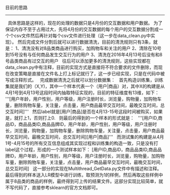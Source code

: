 目前的思路
_____
    具体思路是这样的，现在的处理的数据只是4月份的交互数据和用户数据。
    为了保证内存不至于占用过大，先将4月份的交互数据的每个用户的交互数据分割成一个个csv文件然后再针对每个csv文件进行处理（这一步在data_clean.py中实现）。
    然后完成文件分割后就可以进行数据清洗，目前的清洗规则只有3条，就是：
    1、清洗没有对8品类商品进行购买，加购物车和关注的用户
    2、清除在10号到15号没有与任何商品发生交互行为的用户
    3、清洗在2016年4月13号后没有和8号品类商品有过交互的用户
    往后可以添加更多的清洗规则，这些实现都在data_clean.py中有注释，目前的实现方式是直接将不符合要求的文件删除，而现在改变策略是直接在文件名上打上标记就行了，这一步已经实现，只是在代码中被写成注释形式。
    完成数据清洗之后就可以划分数据集：
    首先构造训练集，训练集就是我们的（X,Y)，其中一个样本代表一个（用户|商品）对，其中X的构建是从4月1号到4月13号这段时间内抽取特征实现的，目前的特征维度有13维，如下：
    '''[用户年龄，用户性别，用户等级，用户注册时长，浏览量，购物量，加购物车量，删除购物车量，关注量，点击量，用户商品最早交互时间，最晚交互时间，总交互时间]'''
    然后label就是[用户|商品]是否在4月13-15号这段时间被购买，如果是，就打上1，否则打上0.
    则最后的得到的一个样本的形式就是：
    '''[用户ID,商品ID，商品品类ID,商品品牌ID，用户年龄，用户性别，用户等级，用户注册时长，浏览量，购物量，加购物车量，删除购物车量，关注量，点击量，用户商品最早交互时间，最晚交互时间，总交互时间][用户|商品]'''
    而测试集的构建是从4月1号-4月15号的所有交互信息组成其实现过程和训练集的构造一致，只是没有打label这个过程，形成的一个测试样本如下：
    [用户ID,商品ID，商品品类ID,商品品牌ID，用户年龄，用户性别，用户等级，用户注册时长，浏览量，购物量，加购物车量，删除购物车量，关注量，点击量，用户商品最早交互时间，最晚交互时间，总交互时间]
    这一部分的实现在Multithread_GetData.py文件中有描述和注释。
    最后得到的样本送入LR模型中进行训练，取预测为1的样例，然后再取这些样例中属于8品类的商品的样例，最终得到可上传的结果文件。这部分实现比较简单，就不写代码了，直接参考sklearn的官方文档即可。

